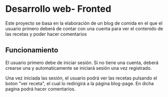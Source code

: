# Desarrollo web- Fronted

Este proyecto se basa en la elaboración de un blog de comida en el que el usuario primero deberá de contar con una cuenta para ver el contenido de las recetas y poder hacer comentarios


## Funcionamiento
El usuario primero debe de iniciar sesión. Si no tiene una cuenta, deberá crearse una y automaticamente se iniciará sesión una vez registrado.

Una vez iniciada las sesión, el usuario podrá ver las recetas pulsando el boton "ver receta", el cual lo redirigirá a la página blog-page. En dicha pagina podrá hacer comentarios.
